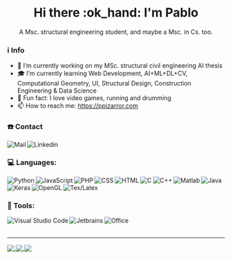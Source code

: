 <h1 align='center'>
  Hi there :ok_hand: I'm Pablo
</h1>

<p align='center'>
  A Msc. structural engineering student, and maybe a Msc. in Cs. too.
</p>

### :information_source: Info

- :telescope: I’m currently working on my MSc. structural civil engineering AI thesis
- :mortar_board: I’m currently learning Web Development, AI+ML+DL+CV, Computational Geometry, UI, Structural Design, Construction Engineering & Data Science
- :drum: Fun fact: I love video games, running and drumming
- :mailbox: How to reach me: https://ppizarror.com

### :phone: Contact

<a href="mailto:pablo@ppizarror.com">
  <img align="left" alt="Mail" src="https://img.shields.io/badge/Mail-D14836?style=for-the-badge&logo=gmail&logoColor=white" />
</a>
<a href="https://www.linkedin.com/in/ppizarror/">
  <img align="left" alt="Linkedin" src="https://img.shields.io/badge/LinkedIn-0077B5?style=for-the-badge&logo=linkedin&logoColor=white" />
</a>

<br />

### :computer: Languages:

[<img align="left" alt="Python" src="https://img.shields.io/badge/Python-14354C?style=for-the-badge&logo=python&logoColor=white" />][gh]
[<img align="left" alt="JavaScript" src="https://img.shields.io/badge/JavaScript-323330?style=for-the-badge&logo=javascript&logoColor=F7DF1E" />][gh]
[<img align="left" alt="PHP" src="https://img.shields.io/badge/PHP-777BB4?style=for-the-badge&logo=php&logoColor=white" />][gh]
[<img align="left" alt="CSS" src="https://img.shields.io/badge/CSS3-1572B6?style=for-the-badge&logo=css3&logoColor=white" />][gh]
[<img align="left" alt="HTML" src="https://img.shields.io/badge/HTML5-E34F26?style=for-the-badge&logo=html5&logoColor=white" />][gh]
[<img align="left" alt="C" src="https://img.shields.io/badge/C-00599C?style=for-the-badge&logo=c&logoColor=white" />][gh]
[<img align="left" alt="C++" src="https://img.shields.io/badge/C%2B%2B-00599C?style=for-the-badge&logo=c%2B%2B&logoColor=white" />][gh]
[<img align="left" alt="Matlab" src="https://img.shields.io/badge/Matlab-FA7343?style=for-the-badge&logo=matrix&logoColor=white" />][gh]
[<img align="left" alt="Java" src="https://img.shields.io/badge/Java-ED8B00?style=for-the-badge&logo=java&logoColor=white" />][gh]
[<img align="left" alt="Keras" src="https://img.shields.io/badge/Keras-CC342D?style=for-the-badge&logo=keras&logoColor=white" />][gh]
[<img align="left" alt="OpenGL" src="https://img.shields.io/badge/OpenGL-0175C2?style=for-the-badge&logo=opengl&logoColor=white" />][gh]
[<img align="left" alt="Tex/Latex" src="https://img.shields.io/badge/Latex-092E20?style=for-the-badge&logo=latex&logoColor=white" />][gh]

<br />
<br />

### :toolbox: Tools:

[<img align="left" alt="Visual Studio Code" src="https://img.shields.io/badge/VS Code-0077B5?style=for-the-badge&logo=visualstudiocode&logoColor=white" />][gh]
[<img align="left" alt="Jetbrains" src="https://img.shields.io/badge/JetBrains-100000?style=for-the-badge&logo=jetbrains&logoColor=white" />][gh]
[<img align="left" alt="Office" src="https://img.shields.io/badge/Microsoft_Office-D83B01?style=for-the-badge&logo=microsoft-office&logoColor=white" />][gh]

<br />
<br />

---

<a href="https://ppizarror.com" alt="ppizarror's Github Stats">
  <img align="center" src="https://github-readme-stats.vercel.app/api?username=ppizarror&show_icons=true&icon_color=805AD5&text_color=718096&bg_color=ffffff00&hide_title=false&include_all_commits=true&count_private=true&hide_border=true" />
</a>
<a href="https://ppizarror.com">
  <img align="center" src="https://github-readme-stats.vercel.app/api/top-langs/?username=ppizarror&layout=compact&text_color=718096&bg_color=ffffff00&hide_title=false&include_all_commits=true&count_private=true&hide_border=true&hide=roff&&langs_count=9" />
</a>
<a href="https://ppizarror.com" alt="Wakatime">
  <img align="center" src="https://github-readme-stats.vercel.app/api/wakatime?username=ppizarror&show_icons=true&icon_color=805AD5&text_color=718096&bg_color=ffffff00&hide_title=false&include_all_commits=true&count_private=true&hide_border=true" />
</a>

[gh]: https://github.com/ppizarror
